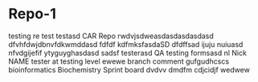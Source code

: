 # Repo-1
testing
re test
testasd
CAR
Repo
rwdvjsdweasdasdasdasdasd
dfvhfdwjdbnvfdkwmddasd
fdfdf kdfmksfasdaSD
dfdffsad
ijuju nuiuasd
nfvdgijefif
ytyguyghasdasd
sadsf
testerasd
QA testing formsasd
nl
Nick NAME
tester at testing level
ewewe
branch comment
gufgudhcscs
bioinformatics
Biochemistry 
Sprint board
dvdvv dmdfm
cdjcidjf
wedwew
